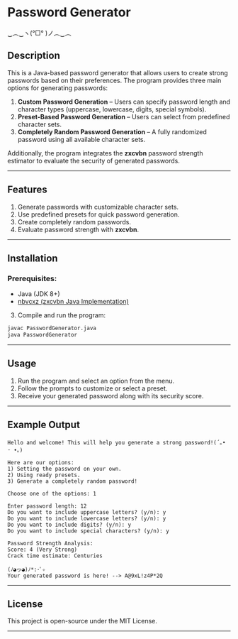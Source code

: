 # Password Generator
‿︵‿ヽ(°□° )ノ︵‿︵
## Description
This is a Java-based password generator that allows users to create strong passwords based on their preferences. The program provides three main options for generating passwords:

1. **Custom Password Generation** – Users can specify password length and character types (uppercase, lowercase, digits, special symbols).
2. **Preset-Based Password Generation** – Users can select from predefined character sets.
3. **Completely Random Password Generation** – A fully randomized password using all available character sets.

Additionally, the program integrates the **zxcvbn** password strength estimator to evaluate the security of generated passwords.

---

## Features
1. Generate passwords with customizable character sets.
2. Use predefined presets for quick password generation.
3. Create completely random passwords.
4. Evaluate password strength with **zxcvbn**.

---

## Installation
### Prerequisites:
- Java (JDK 8+)
- [nbvcxz (zxcvbn Java Implementation)](https://github.com/GoSimpleLLC/nbvcxz)


3. Compile and run the program:
```sh
javac PasswordGenerator.java
java PasswordGenerator
```

---

## Usage
1. Run the program and select an option from the menu.
2. Follow the prompts to customize or select a preset.
3. Receive your generated password along with its security score.

---

## Example Output
```
Hello and welcome! This will help you generate a strong password!(´｡• ᵕ •｡)

Here are our options:
1) Setting the password on your own.
2) Using ready presets.
3) Generate a completely random password!

Choose one of the options: 1

Enter password length: 12
Do you want to include uppercase letters? (y/n): y
Do you want to include lowercase letters? (y/n): y
Do you want to include digits? (y/n): y
Do you want to include special characters? (y/n): y

Password Strength Analysis:
Score: 4 (Very Strong)
Crack time estimate: Centuries

(ﾉ◕ヮ◕)ﾉ*:･ﾟ✧
Your generated password is here! --> A@9xL!z4P*2Q
```

---

## License
This project is open-source under the MIT License.

---
